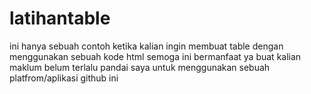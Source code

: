 # latihantable
ini hanya sebuah contoh ketika kalian ingin membuat table dengan menggunakan sebuah kode html 
semoga ini bermanfaat ya buat kalian
maklum belum terlalu pandai saya untuk menggunakan sebuah platfrom/aplikasi github ini
